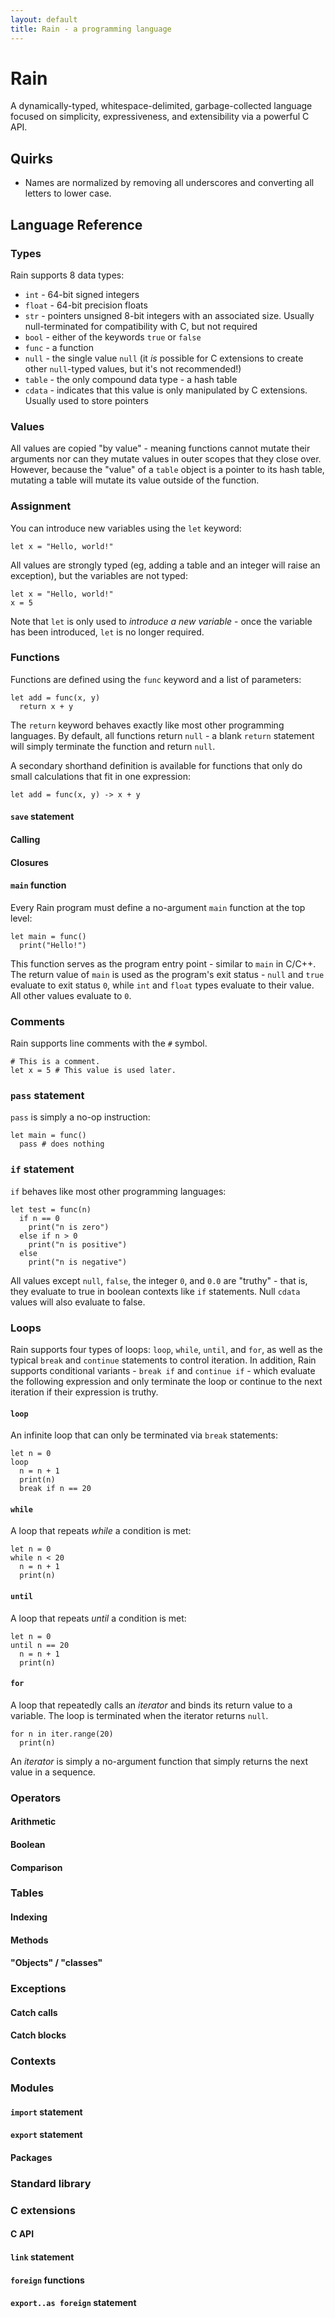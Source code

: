 ```yaml
---
layout: default
title: Rain - a programming language
---
```


# Rain

A dynamically-typed, whitespace-delimited, garbage-collected language focused
on simplicity, expressiveness, and extensibility via a powerful C API.

## Quirks

* Names are normalized by removing all underscores and converting all letters
  to lower case.

## Language Reference

### Types

Rain supports 8 data types:

* `int` - 64-bit signed integers
* `float` - 64-bit precision floats
* `str` - pointers unsigned 8-bit integers with an associated size. Usually
  null-terminated for compatibility with C, but not required
* `bool` - either of the keywords `true` or `false`
* `func` - a function
* `null` - the single value `null` (it *is* possible for C extensions to create
  other `null`-typed values, but it's not recommended!)
* `table` - the only compound data type - a hash table
* `cdata` - indicates that this value is only manipulated by C extensions.
  Usually used to store pointers

### Values

All values are copied "by value" - meaning functions cannot mutate their
arguments nor can they mutate values in outer scopes that they close over.
However, because the "value" of a `table` object is a pointer to its hash
table, mutating a table will mutate its value outside of the function.

### Assignment

You can introduce new variables using the `let` keyword:

    let x = "Hello, world!"

All values are strongly typed (eg, adding a table and an integer will raise an
exception), but the variables are not typed:

    let x = "Hello, world!"
    x = 5

Note that `let` is only used to *introduce a new variable* - once the variable
has been introduced, `let` is no longer required.

### Functions

Functions are defined using the `func` keyword and a list of parameters:

    let add = func(x, y)
      return x + y

The `return` keyword behaves exactly like most other programming languages.
By default, all functions return `null` - a blank `return` statement will
simply terminate the function and return `null`.

A secondary shorthand definition is available for functions that only do small
calculations that fit in one expression:

    let add = func(x, y) -> x + y

#### `save` statement

#### Calling

#### Closures

#### `main` function

Every Rain program must define a no-argument `main` function at the top level:

    let main = func()
      print("Hello!")

This function serves as the program entry point - similar to `main` in C/C++.
The return value of `main` is used as the program's exit status - `null` and
`true` evaluate to exit status `0`, while `int` and `float` types evaluate to
their value. All other values evaluate to `0`.

### Comments

Rain supports line comments with the `#` symbol.

    # This is a comment.
    let x = 5 # This value is used later.

### `pass` statement

`pass` is simply a no-op instruction:

    let main = func()
      pass # does nothing

### `if` statement

`if` behaves like most other programming languages:

    let test = func(n)
      if n == 0
        print("n is zero")
      else if n > 0
        print("n is positive")
      else
        print("n is negative")

All values except `null`, `false`, the integer `0`, and `0.0` are "truthy" -
that is, they evaluate to true in boolean contexts like `if` statements. Null
`cdata` values will also evaluate to false.

### Loops

Rain supports four types of loops: `loop`, `while`, `until`, and `for`, as well
as the typical `break` and `continue` statements to control iteration. In
addition, Rain supports conditional variants - `break if` and `continue if` -
which evaluate the following expression and only terminate the loop or continue
to the next iteration if their expression is truthy.

#### `loop`

An infinite loop that can only be terminated via `break` statements:

    let n = 0
    loop
      n = n + 1
      print(n)
      break if n == 20

#### `while`

A loop that repeats *while* a condition is met:

    let n = 0
    while n < 20
      n = n + 1
      print(n)

#### `until`

A loop that repeats *until* a condition is met:

    let n = 0
    until n == 20
      n = n + 1
      print(n)

#### `for`

A loop that repeatedly calls an *iterator* and binds its return value to a
variable. The loop is terminated when the iterator returns `null`.

    for n in iter.range(20)
      print(n)

An *iterator* is simply a no-argument function that simply returns the next
value in a sequence.

### Operators

#### Arithmetic

#### Boolean

#### Comparison

### Tables

#### Indexing

#### Methods

#### "Objects" / "classes"

### Exceptions

#### Catch calls

#### Catch blocks

### Contexts

### Modules

#### `import` statement

#### `export` statement

#### Packages

### Standard library

### C extensions

#### C API

#### `link` statement

#### `foreign` functions

#### `export..as foreign` statement
